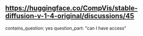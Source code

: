 ## https://huggingface.co/CompVis/stable-diffusion-v-1-4-original/discussions/45

contains_question: yes
question_part: "can I have access"